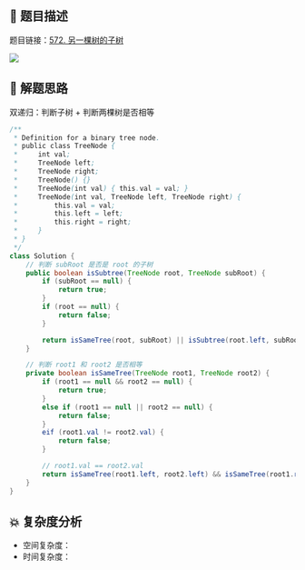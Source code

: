## 📃 题目描述

题目链接：[572. 另一棵树的子树](https://leetcode.cn/problems/subtree-of-another-tree/)

![](https://cs-wiki.oss-cn-shanghai.aliyuncs.com/img/image-20220805094904123.png)

## 🔔 解题思路

双递归：判断子树 + 判断两棵树是否相等


```java
/**
 * Definition for a binary tree node.
 * public class TreeNode {
 *     int val;
 *     TreeNode left;
 *     TreeNode right;
 *     TreeNode() {}
 *     TreeNode(int val) { this.val = val; }
 *     TreeNode(int val, TreeNode left, TreeNode right) {
 *         this.val = val;
 *         this.left = left;
 *         this.right = right;
 *     }
 * }
 */
class Solution {
    // 判断 subRoot 是否是 root 的子树
    public boolean isSubtree(TreeNode root, TreeNode subRoot) {
        if (subRoot == null) {
            return true;
        }
        if (root == null) {
            return false;
        }

        return isSameTree(root, subRoot) || isSubtree(root.left, subRoot) || isSubtree(root.right, subRoot);
    }

    // 判断 root1 和 root2 是否相等
    private boolean isSameTree(TreeNode root1, TreeNode root2) {
        if (root1 == null && root2 == null) {
            return true;
        }
        else if (root1 == null || root2 == null) {
            return false;
        }
        eif (root1.val != root2.val) {
            return false;
        }

        // root1.val == root2.val
        return isSameTree(root1.left, root2.left) && isSameTree(root1.right, root2.right); 
    }
}
```

## 💥 复杂度分析

- 空间复杂度：
- 时间复杂度：

